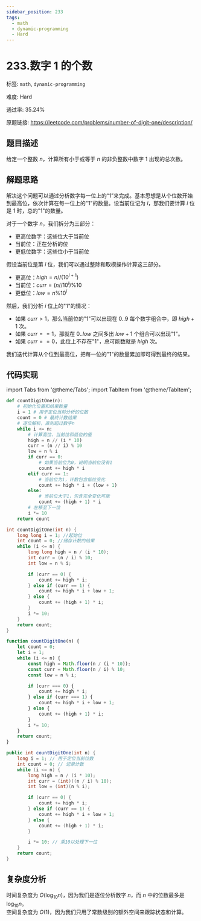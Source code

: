 ```yaml
---
sidebar_position: 233
tags:
  - math
  - dynamic-programming
  - Hard
---
```


# 233.数字 1 的个数

标签: `math`, `dynamic-programming`

难度: Hard

通过率: 35.24%

原题链接: https://leetcode.com/problems/number-of-digit-one/description/

## 题目描述
给定一个整数 $n$，计算所有小于或等于 $n$ 的非负整数中数字 1 出现的总次数。

## 解题思路
解决这个问题可以通过分析数字每一位上的“1”来完成。基本思想是从个位数开始到最高位，依次计算在每一位上的"1"的数量。设当前位记为 $i$，那我们要计算 $i$ 位是 1 时，总的"1"的数量。

对于一个数字 $n$，我们拆分为三部分：
- 更高位数字：这些位大于当前位
- 当前位：正在分析的位
- 更低位数字：这些位小于当前位

假设当前位是第 $i$ 位，我们可以通过整除和取模操作计算这三部分。
- 更高位：$high = n // (10^{i+1})$
- 当前位：$curr = (n // 10^i) \% 10$
- 更低位：$low = n \% 10^i$

然后，我们分析 $i$ 位上的"1"的情况：
- 如果 $curr > 1$，那么当前位的"1"可以出现在 $0..9$ 每个数字组合中，即 $high + 1$ 次。
- 如果 $curr == 1$，那就在 $0..low$ 之间多出 $low + 1$ 个组合可以出现"1"。
- 如果 $curr == 0$，此位上不存在"1"，总可能数就是 $high$ 次。

我们迭代计算从个位到最高位，把每一位的"1"的数量累加即可得到最终的结果。

## 代码实现
import Tabs from '@theme/Tabs';
import TabItem from '@theme/TabItem';

<Tabs>
<TabItem value="python" label="Python">

```python
def countDigitOne(n):
    # 初始化位置和结果数量
    i = 1 # 用于定位当前分析的位数
    count = 0 # 最终计数结果
    # 逐位解析，直到超过数字n
    while i <= n:
        # 计算高位、当前位和低位的值
        high = n // (i * 10)
        curr = (n // i) % 10
        low = n % i
        if curr == 0:
            # 如果当前位为0，说明当前位没有1
            count += high * i
        elif curr == 1:
            # 当前位为1，计数包含低位变化
            count += high * i + (low + 1)
        else:
            # 当前位大于1，包含完全变化可能
            count += (high + 1) * i
        # 左移至下一位
        i *= 10
    return count

```

</TabItem>
<TabItem value="cpp" label="C++">

```cpp
int countDigitOne(int n) {
    long long i = 1; //起始位
    int count = 0; //储存计数的结果
    while (i <= n) {
        long long high = n / (i * 10);
        int curr = (n / i) % 10;
        int low = n % i;

        if (curr == 0) {
            count += high * i;
        } else if (curr == 1) {
            count += high * i + low + 1;
        } else {
            count += (high + 1) * i;
        }
        i *= 10;
    }
    return count;
}
```

</TabItem>
<TabItem value="javascript" label="JavaScript">

```javascript
function countDigitOne(n) {
    let count = 0;
    let i = 1;
    while (i <= n) {
        const high = Math.floor(n / (i * 10));
        const curr = Math.floor(n / i) % 10;
        const low = n % i;

        if (curr === 0) {
            count += high * i;
        } else if (curr === 1) {
            count += high * i + low + 1;
        } else {
            count += (high + 1) * i;
        }
        i *= 10;
    }
    return count;
}
```

</TabItem>
<TabItem value="java" label="Java">

```java
public int countDigitOne(int n) {
    long i = 1; // 用于定位当前位数
    int count = 0; // 记录计数
    while (i <= n) {
        long high = n / (i * 10);
        int curr = (int)((n / i) % 10);
        int low = (int)(n % i);

        if (curr == 0) {
            count += high * i;
        } else if (curr == 1) {
            count += high * i + low + 1;
        } else {
            count += (high + 1) * i;
        }

        i *= 10; // 乘10以处理下一位
    }
    return count;
}
```

</TabItem>
</Tabs>

## 复杂度分析
时间复杂度为 $O(\log_{10}n)$，因为我们是逐位分析数字 $n$，而 $n$ 中的位数最多是 $\log_{10}n$。  
  空间复杂度为 $O(1)$，因为我们只用了常数级别的额外空间来跟踪状态和计算。
